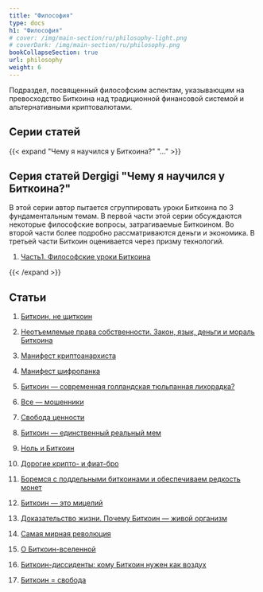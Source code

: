 ```yaml
---
title: "Философия"
type: docs
h1: "Философия"
# cover: /img/main-section/ru/philosophy-light.png
# coverDark: /img/main-section/ru/philosophy.png
bookCollapseSection: true
url: philosophy
weight: 6
---
```


Подраздел, посвященный философским аспектам, указывающим на превосходство Биткоина над традиционной финансовой системой и альтернативными криптовалютами.

## Cерии статей

{{< expand "Чему я научился у Биткоина?" "..." >}}
## Серия статей Dergigi "Чему я научился у Биткоина?"
В этой серии автор пытается сгруппировать уроки Биткоина по 3 фундаментальным темам. В первой части этой серии обсуждаются некоторые философские вопросы, затрагиваемые Биткоином. Во второй части более подробно рассматриваются деньги и экономика. В третьей части Биткоин оценивается через призму технологий. 

1. [Часть1. Философские уроки Биткоина](/chemu-ya-nauchilsya-u-bitcoina/filosofskie-uroki-bitcoina)

{{< /expand >}}

## Статьи

1. [Биткоин, не щиткоин](/ne-shitcoin)

2. [Неотъемлемые права собственности. Закон, язык, деньги и мораль Биткоина](/neotemlemye-prava-sobstvennosti)

3. [Манифест криптоанархиста](/manifest-kriptoanarhista)

4. [Манифест шифропанка](/manifest-shifropanka)

5. [Биткоин — современная голландская тюльпанная лихорадка?](/tyulpannaya-lihoradka)

6. [Все — мошенники](/vse-moshenniki)

7. [Свобода ценности](/svoboda-cennosti)

8. [Биткоин — единственный реальный мем](/bitcoin-meme)

9. [Ноль и Биткоин](/nol-i-bitcoin)

10. [Дорогие крипто- и фиат-бро](/crypto-bro)

11. [Боремся с поддельными биткоинами и обеспечиваем редкость монет](/boremsya-s-poddelnymi-bitcoin)

12. [Биткоин — это мицелий](/bitсoin-eto-micelij)

13. [Доказательство жизни. Почему Биткоин — живой организм](/pochemu-bitcoin-zhivoj-organizm)

14. [Самая мирная революция](/samaya-mirnaya-revolyuciya)

15. [О Биткоин-вселенной](/o-bitcoin-vselennoj)

16. [Биткоин-диссиденты: кому Биткоин нужен как воздух](/bitcoin-dissidenty)

17. [Биткоин = свобода](/bitcoin-svoboda)
